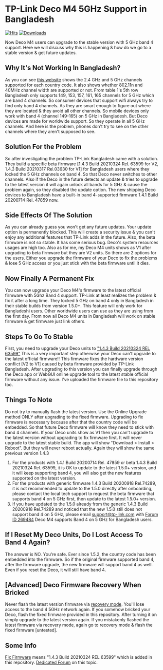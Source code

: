 # TP-Link Deco M4 5GHz Support in Bangladesh
[![Hits](https://hits.seeyoufarm.com/api/count/incr/badge.svg?url=https://github.com/origamiofficial/TP-Link-Deco-M4-5GHz-Bangladesh&icon=github.svg&icon_color=%23FFFFFF&title=hits&edge_flat=false)](https://github.com/origamiofficial/TP-Link-Deco-M4-5GHz-Bangladesh) [![Downloads](https://img.shields.io/github/downloads/origamiofficial/TP-Link-Deco-M4-5GHz-Bangladesh/firmware/total)](https://github.com/origamiofficial/TP-Link-Deco-M4-5GHz-Bangladesh/releases/tag/firmware)

Now Deco M4 users can upgrade to the stable version with 5 GHz band 4 support. Here we will discuss why this is happening & how do we go to a stable version & get future updates.

## Why It's Not Working In Bangladesh?
As you can see [this website](https://www.juniper.net/documentation/en_US/release-independent/junos/topics/reference/specifications/access-point-ax411-country-channel-support.html) shows the 2.4 GHz and 5 GHz channels supported for each country code. It also shows whether 802.11n and 40MHz channel width are supported or not. From table 1's 5th row Bangladesh only supports 149, 153, 157, 161, 165 channels for 5 GHz which are band 4 channels. So consumer devices that support wifi always try to find only band 4 channels. As they are smart enough to figure out where they are located & they avoid all other channels. So mobile devices only work with band 4 (channel 149-165) on 5 GHz in Bangladesh. But Deco devices are made for worldwide support. So they operate in all 5 GHz channels. And here is the problem, phones don't try to see on the other channels where they aren't supposed to see.

## Solution For the Problem
So after investigating the problem TP-Link Bangladesh came with a solution. They build a specific beta firmware [1.4.3 Build 20210324 Rel. 63599 for V2, 1.4.3 Build 20210317 Rel.03630 for V1] for Bangladesh users where they locked the 5 GHz channels on band 4. So that Deco never switches to other channels. Also if the Deco in the future detects an update & tries to upgrade to the latest version it will again unlock all bands for 5 GHz & cause the problem again, so they disabled the update option. The new shipping Deco devices to Bangladesh have a built-in band 4-supported firmware 1.4.1 Build 20200714 Rel. 47859 now.

## Side Effects Of The Solution
As you can already guess you won't get any future updates. Your update option is permanently blocked. This will create a security issue & you can't enjoy any additional features that TP-Link adds in the future. Also, the beta firmware is not so stable. It has some serious bug. Deco's system resources usages are high too. Also as for me, my Deco M4 units shows as V1 after upgrading to beta firmware but they are V2 units. So there are 2 options for the users. Either you upgrade the firmware of your Deco to fix the problems & lose 5 GHz access or you just stick with the beta firmware until it dies.

## Now Finally A Permanent Fix
You can now upgrade your Deco M4's firmware to the latest official firmware with 5Ghz Band 4 support. TP-Link at least realizes the problem & fix it after a long time. They locked 5 GHz on band 4 only in Bangladesh in their stable builds from version 1.5.0+. This feature will only work for Bangladeshi users. Other worldwide users can use as they are using from the first day. From now all Deco M4 units in Bangladesh will work on stable firmware & get firmware just link others.

## Steps To Go To Stable
First, you need to upgrade your Deco units to ["1.4.3 Build 20210324 REL 63599"](https://cutt.ly/DecoM4FixFirmware) This is a very important step otherwise your Deco can't upgrade to the latest official firmware!! This firmware fixes the hardware version conflict [V2 to V1] caused by beta firmware provided by TP-Link Bangladesh. After upgrading to this version you can finally upgrade through the Deco app or WebGUI online upgrade tool to the latest stable official firmware without any issue. I've uploaded the firmware file to this repository too.

## Things To Note
Do not try to manually flash the latest version. Use the Online Upgrade method ONLY after upgrading to the fixed firmware. Upgrading to fix firmware is necessary because after that the country code will be embedded. So that future Deco firmware will know they need to stick with band 4 channels. If your Deco units show as V1 then you can't upgrade to the latest version without upgrading to fix firmware first. It will never upgrade to the latest stable build. The app will show "Download > Install > Reboot". But they will never reboot actually. Again they will show the same previous version 1.4.3
1. For the products with 1.4.1 Build 20200714 Rel. 47859 or beta 1.4.3 Build 20210324 Rel. 63599, it is OK to update to the latest 1.5.0+ version, and it will keep supporting band 4, you will also get the new features supported on the latest version.
2. For the products with generic firmware 1.4.3 Build 20200918 Rel.74289, it is not recommended to update to the 1.5.0 directly after onboarding, please contact the local tech support to request the beta firmware that supports band 4 on 5 GHz first, then update to the latest 1.5.0+ version.
3. If you have updated to the 1.5.0 already from the generic 1.4.3 Build 20200918 Rel.74289 and noticed that the new 1.5.0 still does not support band 4 on 5 GHz, please email support@tp-link.com with [Forum ID 269484](https://community.tp-link.com/en/home/forum/topic/269484?page=1) Deco M4 supports Band 4 on 5 GHz for Bangladesh users.

## If I Reset My Deco Units, Do I Lost Access To Band 4 Again?
The answer is NO. You're safe. Ever since 1.5.2, the country code has been embedded into the firmware. So if the original firmware supported band 4, after the firmware upgrade, the new firmware will support band 4 as well. Even if you reset the Deco, it will still have band 4.

## [Advanced] Deco Firmware Recovery When Bricked
Never flash the latest version firmware via [recovery mode](https://www.tp-link.com/us/support/faq/2958/). You'll lose access to the band 4 5GHz network again. If you somehow bricked your Deco, flash the fixed firmware provided in this repository. After turning it on simply upgrade to the latest version again. If you mistakenly flashed the latest firmware via recovery mode, again go to recovery mode & flash the fixed firmware [untested].

## Some Info
[Fix Firmware](https://cutt.ly/DecoM4FixFirmware) means "1.4.3 Build 20210324 REL 63599" which is added in this repository.
[Dedicated Forum](https://community.tp-link.com/en/home/forum/topic/269484?page=1) on this topic.
